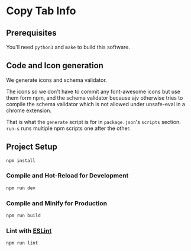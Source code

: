 # Copy Tab Info

## Prerequisites

You'll need `python3` and `make` to build this software.

## Code and Icon generation

We generate icons and schema validator.

The icons so we don't have to commit any font-awesome icons but use them form npm, and the schema validator because ajv
otherwise tries to compile the schema validator which is not allowed under unsafe-eval in a chrome extension.

That is what the `generate` script is for in `package.json`'s `scripts` section. `run-s` runs multiple npm scripts one after the other.

## Project Setup

```sh
npm install
```

### Compile and Hot-Reload for Development

```sh
npm run dev
```

### Compile and Minify for Production

```sh
npm run build
```

### Lint with [ESLint](https://eslint.org/)

```sh
npm run lint
```
